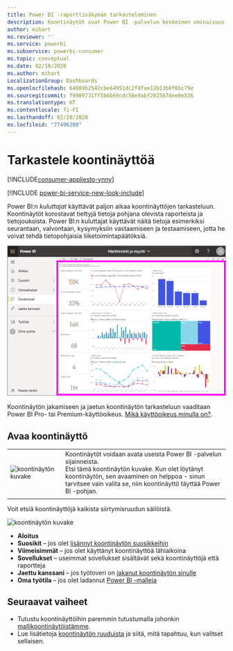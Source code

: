 ```yaml
---
title: Power BI -raporttinäkymän tarkasteleminen
description: Koontinäytöt ovat Power BI -palvelun keskeinen ominaisuus. Lue lisätietoja koontinäytön avaamisesta ja tarkastelemisesta.
author: mihart
ms.reviewer: ''
ms.service: powerbi
ms.subservice: powerbi-consumer
ms.topic: conceptual
ms.date: 02/18/2020
ms.author: mihart
LocalizationGroup: Dashboards
ms.openlocfilehash: 64809b2542cbe64951dc2f8fae12b13b8f6bc79e
ms.sourcegitcommit: f9909731ff5b6b69cdc58e9abf2025b7dee0e536
ms.translationtype: HT
ms.contentlocale: fi-FI
ms.lasthandoff: 02/20/2020
ms.locfileid: "77496300"
---
```

# <a name="view-a-dashboard"></a>Tarkastele koontinäyttöä

[!INCLUDE[consumer-appliesto-ynny](../includes/consumer-appliesto-ynny.md)]

[!INCLUDE [power-bi-service-new-look-include](../includes/power-bi-service-new-look-include.md)]

Power BI:n *kuluttajat* käyttävät paljon aikaa koontinäyttöjen tarkasteluun. Koontinäytöt korostavat tiettyjä tietoja pohjana olevista raporteista ja tietojoukoista. Power BI:n kuluttajat käyttävät näitä tietoja esimerkiksi seurantaan, valvontaan, kysymyksiin vastaamiseen ja testaamiseen, jotta he voivat tehdä tietopohjaisia liiketoimintapäätöksiä.

![koontinäyttö](media/end-user-dashboard-open/power-bi-new-dash-new.png)


Koontinäytön jakamiseen ja jaetun koontinäytön tarkasteluun vaaditaan Power BI Pro- tai Premium-käyttöoikeus. [Mikä käyttöoikeus minulla on?](end-user-license.md). 

## <a name="open-a-dashboard"></a>Avaa koontinäyttö



|              |         |
|------------|--------------------------------|
|![koontinäytön kuvake](media/end-user-dashboard-open/power-bi-dashboard-icon.png)      |Koontinäytöt voidaan avata useista Power BI -palvelun sijainneista. <br> Etsi tämä koontinäytön kuvake. Kun olet löytänyt <br>koontinäytön, sen avaaminen on helppoa - sinun tarvitsee vain valita se, niin koontinäyttö täyttää Power BI -pohjan. |
|                    |          |



Voit etsiä koontinäyttöjä kaikista siirtymisruudun säilöistä. 

![koontinäytön kuvake](media/end-user-dashboard-open/power-bi-open-dashboards.gif)

- **Aloitus** 
- **Suosikit** – jos olet [lisännyt koontinäytön suosikkeihin](end-user-favorite.md)
- **Viimeisimmät** – jos olet käyttänyt koontinäyttöä lähiaikoina
- **Sovellukset** – useimmat sovellukset sisältävät sekä koontinäyttöjä että raportteja
- **Jaettu kanssani** – jos työtoveri on [jakanut koontinäytön sinulle](end-user-shared-with-me.md)
- **Oma työtila** – jos olet ladannut [Power BI -malleja](../sample-datasets.md)



## <a name="next-steps"></a>Seuraavat vaiheet
* Tutustu koontinäyttöihin paremmin tutustumalla johonkin [mallikoontinäytöistämme](../sample-tutorial-connect-to-the-samples.md).    
* Lue lisätietoja [koontinäytön ruuduista](end-user-tiles.md) ja siitä, mitä tapahtuu, kun valitset sellaisen.